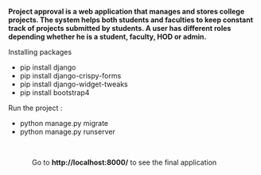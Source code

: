 <b>
  
Project approval is a web application that manages and stores college projects. The system helps both students and faculties to keep constant track of projects submitted by students.
A user has different roles depending whether he is a student, faculty, HOD or admin.

</b>

Installing packages

<ul>
  <li>pip install django</li>
  <li>pip install django-crispy-forms</li>
  <li>pip install django-widget-tweaks</li>
  <li>pip install bootstrap4</li>
 </ul>
 
 Run the project : <br/>
 <ul>
  <li>python manage.py migrate</li>
  <li>python manage.py runserver</li>
 <ul>
   
   
  <br>
   
 Go to <b>http://localhost:8000/</b> to see the final application
 
 
